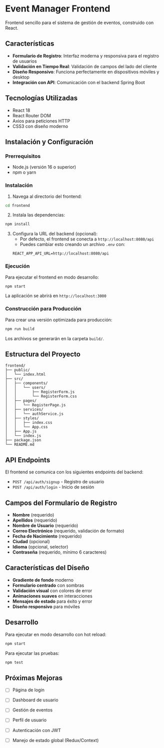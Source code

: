 # Event Manager Frontend

Frontend sencillo para el sistema de gestión de eventos, construido con React.

## Características

- **Formulario de Registro**: Interfaz moderna y responsiva para el registro de usuarios
- **Validación en Tiempo Real**: Validación de campos del lado del cliente
- **Diseño Responsivo**: Funciona perfectamente en dispositivos móviles y desktop
- **Integración con API**: Comunicación con el backend Spring Boot

## Tecnologías Utilizadas

- React 18
- React Router DOM
- Axios para peticiones HTTP
- CSS3 con diseño moderno

## Instalación y Configuración

### Prerrequisitos

- Node.js (versión 16 o superior)
- npm o yarn

### Instalación

1. Navega al directorio del frontend:
```bash
cd frontend
```

2. Instala las dependencias:
```bash
npm install
```

3. Configura la URL del backend (opcional):
   - Por defecto, el frontend se conecta a `http://localhost:8080/api`
   - Puedes cambiar esto creando un archivo `.env` con:
   ```
   REACT_APP_API_URL=http://localhost:8080/api
   ```

### Ejecución

Para ejecutar el frontend en modo desarrollo:

```bash
npm start
```

La aplicación se abrirá en `http://localhost:3000`

### Construcción para Producción

Para crear una versión optimizada para producción:

```bash
npm run build
```

Los archivos se generarán en la carpeta `build/`.

## Estructura del Proyecto

```
frontend/
├── public/
│   └── index.html
├── src/
│   ├── components/
│   │   └── users/
│   │       ├── RegisterForm.js
│   │       └── RegisterForm.css
│   ├── pages/
│   │   └── RegisterPage.js
│   ├── services/
│   │   └── authService.js
│   ├── styles/
│   │   ├── index.css
│   │   └── App.css
│   ├── App.js
│   └── index.js
├── package.json
└── README.md
```

## API Endpoints

El frontend se comunica con los siguientes endpoints del backend:

- `POST /api/auth/signup` - Registro de usuario
- `POST /api/auth/login` - Inicio de sesión

## Campos del Formulario de Registro

- **Nombre** (requerido)
- **Apellidos** (requerido)
- **Nombre de Usuario** (requerido)
- **Correo Electrónico** (requerido, validación de formato)
- **Fecha de Nacimiento** (requerido)
- **Ciudad** (opcional)
- **Idioma** (opcional, selector)
- **Contraseña** (requerido, mínimo 6 caracteres)

## Características del Diseño

- **Gradiente de fondo** moderno
- **Formulario centrado** con sombras
- **Validación visual** con colores de error
- **Animaciones suaves** en interacciones
- **Mensajes de estado** para éxito y error
- **Diseño responsivo** para móviles

## Desarrollo

Para ejecutar en modo desarrollo con hot reload:

```bash
npm start
```

Para ejecutar las pruebas:

```bash
npm test
```

## Próximas Mejoras

- [ ] Página de login
- [ ] Dashboard de usuario
- [ ] Gestión de eventos
- [ ] Perfil de usuario
- [ ] Autenticación con JWT
- [ ] Manejo de estado global (Redux/Context)

